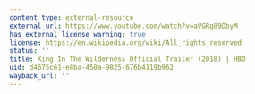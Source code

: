 ```yaml
---
content_type: external-resource
external_url: https://www.youtube.com/watch?v=aVGRg89DbyM
has_external_license_warning: true
license: https://en.wikipedia.org/wiki/All_rights_reserved
status: ''
title: King In The Wilderness Official Trailer (2018) | HBO
uid: d4675c61-e8ba-450a-9825-676b4119b962
wayback_url: ''
---
```

